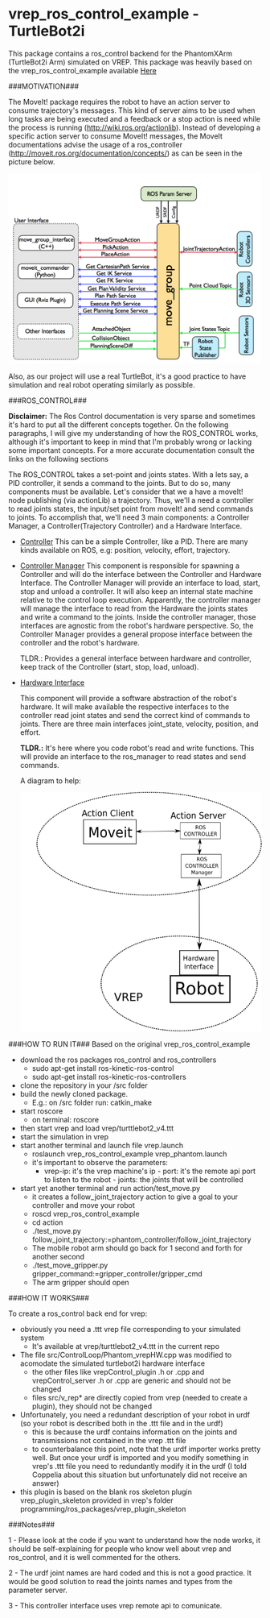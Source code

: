 vrep\_ros\_control\_example - TurtleBot2i
======================================

This package contains a ros\_control backend for the PhantomXArm (TurtleBot2i Arm) simulated on VREP. This package was heavily based on the vrep\_ros\_control\_example available [Here](https://github.com/ros-controls/ros\_control)

###MOTIVATION###

   The MoveIt! package requires the robot to have an action server to consume trajectory's messages. This kind of server aims to be used when long tasks are being executed and a feedback or a stop action is need while the process is running (http://wiki.ros.org/actionlib). Instead of developing a specific action server to consume MoveIt! messages, the MoveIt documentations advise the usage of a ros_controller (http://moveit.ros.org/documentation/concepts/) as can be seen in the picture below.

   ![alt_text](doc/imgs/moveit.jpg)

   Also, as our project will use a real TurtleBot, it's a good practice to have simulation and real robot operating similarly as possible. 

###ROS_CONTROL###

   **Disclaimer:** The Ros Control documentation is very sparse and sometimes it's hard to put all the different concepts together. On the following paragraphs, I will give my understanding of how the ROS\_CONTROL works, although it's important to keep in mind that I'm probably wrong or lacking some important concepts. For a more accurate documentation consult the links on the following sections

   The ROS\_CONTROL takes a set-point and joints states. With a lets say, a PID controller, it sends a command to the joints. But to do so, many components must be available.
   Let's consider that we a have a moveIt! node publishing (via actionLib) a trajectory. Thus, we'll a need a controller to read joints states, the input/set point from moveIt! and send commands to joints. To accomplish that, we'll need 3 main components: a Controller Manager, a Controller(Trajectory Controller) and a Hardware Interface.

   * [Controller](http://wiki.ros.org/ros_controllers)
     This can be a simple Controller, like a PID. There are many kinds available on ROS, e.g: position, velocity, effort, trajectory.

   * [Controller Manager](http://wiki.ros.org/controller_manager)
     This component is responsible for spawning a Controller and will do the interface between the Controller and Hardware Interface.
     The Controller Manager will provide an interface to load, start, stop and unload a controller. It will also keep an internal state machine relative to the control loop execution.
     Apparently, the controller manager will manage the interface to read from the Hardware the joints states and write a command to the joints. Inside the controller manager, those interfaces are agnostic from the robot's hardware perspective. So, the Controller Manager provides a general propose interface between the controller and the robot's hardware.

     TLDR.: Provides a general interface between hardware and controller, keep track of the Controller (start, stop, load, unload).

   * [Hardware Interface](https://github.com/ros-controls/ros_control/wiki/hardware_interface)
     
     This component will provide a software abstraction of the robot's hardware. It will make available the respective interfaces to the controller read joint states and send the correct kind of commands to joints. There are three main interfaces joint\_state, velocity, position, and effort.

     **TLDR.:** It's here where you code robot's read and write functions. This will provide an interface to the ros_manager to read states and send commands.

     A diagram to help:

     ![alt text](doc/imgs/how_works.png)

###HOW TO RUN IT###
   Based on the original vrep\_ros\_control\_example

   * download the ros packages ros_control and ros_controllers
     - sudo apt-get install ros-kinetic-ros-control
     - sudo apt-get install ros-kinetic-ros-controllers
   * clone the repository in your <workspace>/src folder
   * build the newly cloned package.
     * E.g.: on <workspace>/src folder run: catkin\_make
   * start roscore
      - on terminal: roscore
   * then start vrep and load vrep/turttlebot2_v4.ttt
   * start the simulation in vrep
   * start another terminal and launch file vrep.launch
      - roslaunch vrep\_ros\_control\_example vrep\_phantom.launch
      - it's important to observe the parameters:
      	- vrep-ip: it's the vrep machine's ip
	- port: it's the remote api port to listen to the robot
	- joints: the joints that will be controlled
   * start yet another terminal and run action/test_move.py
      - it creates a follow\_joint\_trajectory action to give a goal to your controller and move your robot
      - roscd vrep\_ros\_control\_example
      - cd action
      - ./test\_move.py follow\_joint\_trajectory:=phantom\_controller/follow_joint_trajectory
      - The mobile robot arm should go back for 1 second and forth for another second
      - ./test\_move\_gripper.py gripper\_command:=gripper\_controller/gripper_cmd
      - The arm gripper should open

###HOW IT WORKS###

To create a ros\_control back end for vrep:

   * obviously you need a .ttt vrep file corresponding to your simulated system
      - It's available at vrep/turttlebot2\_v4.ttt in the current repo
   * The file src/ControlLoop/Phantom\_vrepHW.cpp was modified to acomodate the simulated turtlebot2i hardware interface
      - the other files like vrepControl\_plugin .h or .cpp and vrepControl\_server .h or .cpp are generic and should not be changed
      - files src/v\_rep\* are directly copied from vrep (needed to create a plugin), they should not be changed
   * Unfortunately, you need a redundant description of your robot in urdf (so your robot is described both in the .ttt file and in the urdf)
      - this is because the urdf contains information on the joints and transmissions not contained in the vrep .ttt file
      - to counterbalance this point, note that the urdf importer works pretty well. But once your urdf is imported and you modify something in vrep's .ttt file you need to redundantly modify it in the urdf (I told Coppelia about this situation but unfortunately did not receive an answer)
   * this plugin is based on the blank ros skeleton plugin vrep\_plugin\_skeleton provided in vrep's folder programming/ros\_packages/vrep\_plugin\_skeleton


###Notes###

1 - Please look at the code if you want to understand how the node works, it should be self-explaining for people who know well about vrep and ros\_control, and it is well commented for the others.

2 - The urdf joint names are hard coded and this is not a good practice. It would be good solution to read the joints names and types from the parameter server.

3 - This controller interface uses vrep remote api to comunicate.
